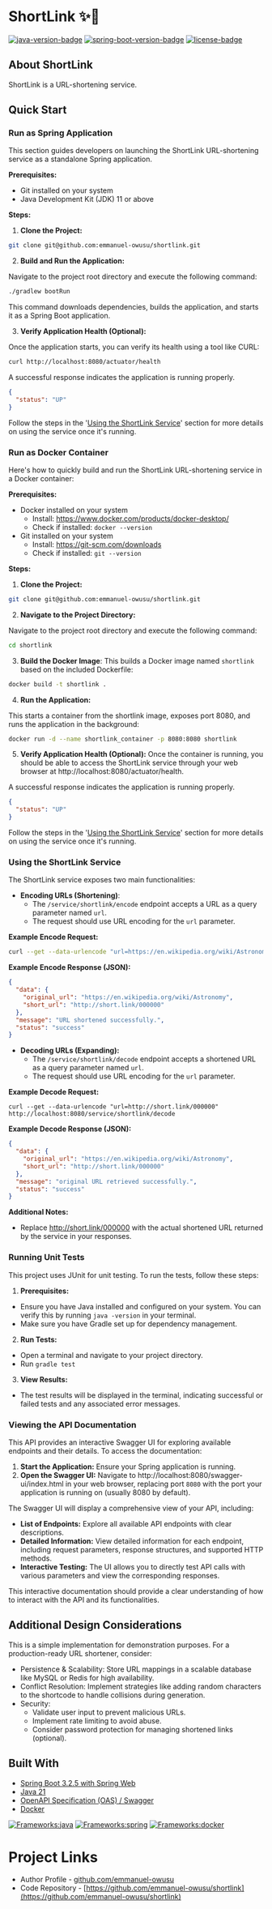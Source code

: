 # ShortLink ✨🔗
[![java-version-badge](https://img.shields.io/badge/Java-21-blue)](https://www.oracle.com/java/technologies/downloads/#java21)
[![spring-boot-version-badge](https://img.shields.io/badge/Spring_Boot-3.2.5-green)](https://spring.io/projects/spring-boot)
[![license-badge](https://img.shields.io/badge/License-MIT-yellow)](LICENSE)

## About ShortLink
ShortLink is a URL-shortening service.

## Quick Start

### Run as Spring Application
This section guides developers on launching the ShortLink URL-shortening service as a standalone Spring application.

**Prerequisites:**

* Git installed on your system
* Java Development Kit (JDK) 11 or above

**Steps:**
1. **Clone the Project:**
```bash
git clone git@github.com:emmanuel-owusu/shortlink.git
```
2. **Build and Run the Application:**

Navigate to the project root directory and execute the following command:
```bash
./gradlew bootRun
```
This command downloads dependencies, builds the application, and starts it as a Spring Boot application.

3. **Verify Application Health (Optional):**
  
Once the application starts, you can verify its health using a tool like CURL:

```bash
curl http://localhost:8080/actuator/health
```
A successful response indicates the application is running properly.
```json
{
  "status": "UP"
}
```

Follow the steps in the '[Using the ShortLink Service](#using-the-shortlink-service)' section for more details on using the service once it's running.

### Run as Docker Container
Here's how to quickly build and run the ShortLink URL-shortening service in a Docker container:

**Prerequisites:**

* Docker installed on your system 
  * Install: https://www.docker.com/products/docker-desktop/
  * Check if installed: `docker --version`
* Git installed on your system
  * Install: https://git-scm.com/downloads
  * Check if installed: `git --version`

**Steps:**

1. **Clone the Project:**
```bash
git clone git@github.com:emmanuel-owusu/shortlink.git
```

2. **Navigate to the Project Directory:**

Navigate to the project root directory and execute the following command:
```bash
cd shortlink
```

3. **Build the Docker Image**:
This builds a Docker image named `shortlink` based on the included Dockerfile:
```bash
docker build -t shortlink .
```

4. **Run the Application:**

This starts a container from the shortlink image, exposes port 8080, and runs the application in the background:

```bash
docker run -d --name shortlink_container -p 8080:8080 shortlink
```

5. **Verify Application Health (Optional):**
Once the container is running, you should be able to access the ShortLink service through your web browser at http://localhost:8080/actuator/health.

A successful response indicates the application is running properly.
```json
{
  "status": "UP"
}
```
Follow the steps in the '[Using the ShortLink Service](#using-the-shortlink-service)' section for more details on using the service once it's running.

### Using the ShortLink Service <a name="using-the-shortlink-service"></a>

The ShortLink service exposes two main functionalities:
* **Encoding URLs (Shortening)**:
    * The `/service/shortlink/encode` endpoint accepts a URL as a query parameter named `url`.
    * The request should use URL encoding for the `url` parameter.

**Example Encode Request:**
```bash
curl --get --data-urlencode "url=https://en.wikipedia.org/wiki/Astronomy" http://localhost:8080/service/shortlink/encode
```

**Example Encode Response (JSON):**
```json
{
  "data": {
    "original_url": "https://en.wikipedia.org/wiki/Astronomy",
    "short_url": "http://short.link/000000"
  },
  "message": "URL shortened successfully.",
  "status": "success"
}
```
* **Decoding URLs (Expanding):**
    * The `/service/shortlink/decode` endpoint accepts a shortened URL as a query parameter named `url`.
    * The request should use URL encoding for the `url` parameter.

**Example Decode Request:**

```console
curl --get --data-urlencode "url=http://short.link/000000" http://localhost:8080/service/shortlink/decode
```

**Example Decode Response (JSON):**

```json
{
  "data": {
    "original_url": "https://en.wikipedia.org/wiki/Astronomy",
    "short_url": "http://short.link/000000"
  },
  "message": "original URL retrieved successfully.",
  "status": "success"
}
```
**Additional Notes:**

* Replace http://short.link/000000 with the actual shortened URL returned by the service in your responses.

### Running Unit Tests
This project uses JUnit for unit testing. To run the tests, follow these steps:

1. **Prerequisites:**
* Ensure you have Java installed and configured on your system. You can verify this by running `java -version` in your terminal.
* Make sure you have Gradle set up for dependency management.

2. **Run Tests:**

* Open a terminal and navigate to your project directory.
* Run `gradle test`

3. **View Results:**
* The test results will be displayed in the terminal, indicating successful or failed tests and any associated error messages.

### Viewing the API Documentation
This API provides an interactive Swagger UI for exploring available endpoints and their details. To access the documentation:

1. **Start the Application:** Ensure your Spring application is running.
2. **Open the Swagger UI:** Navigate to http://localhost:8080/swagger-ui/index.html in your web browser, replacing port `8080` with the port your application is running on (usually 8080 by default).

The Swagger UI will display a comprehensive view of your API, including:

* **List of Endpoints:** Explore all available API endpoints with clear descriptions.
* **Detailed Information:** View detailed information for each endpoint, including request parameters, response structures, and supported HTTP methods.
* **Interactive Testing:** The UI allows you to directly test API calls with various parameters and view the corresponding responses.


This interactive documentation should provide a clear understanding of how to interact with the API and its functionalities.

## Additional Design Considerations
This is a simple implementation for demonstration purposes. For a production-ready URL shortener, consider:

* Persistence & Scalability: Store URL mappings in a scalable database like MySQL or Redis for high availability.
* Conflict Resolution: Implement strategies like adding random characters to the shortcode to handle collisions during generation.
* Security:
  * Validate user input to prevent malicious URLs.
  * Implement rate limiting to avoid abuse.
  * Consider password protection for managing shortened links (optional).

## Built With
* [Spring Boot 3.2.5 with Spring Web](https://start.spring.io/#!type=gradle-project&language=java&platformVersion=3.2.5&packaging=jar&jvmVersion=21&groupId=com.github.emmanuel-owusu&artifactId=shortlink&name=ShortLink&description=ShortLink%20is%20a%20URL%20shortening%20service&packageName=com.github.emmanuel-owusu.shortlink&dependencies=web)
* [Java 21](https://www.oracle.com/java/technologies/downloads/#java21)
* [OpenAPI Specification (OAS) / Swagger](https://www.openapis.org/)
* [Docker](https://www.docker.com/)

[![Frameworks:java](https://skillicons.dev/icons?i=java)](https://www.oracle.com/java/)
[![Frameworks:spring](https://skillicons.dev/icons?i=spring)](https://spring.io/)
[![Frameworks:docker](https://skillicons.dev/icons?i=docker)](https://www.docker.com/)
# Project Links
* Author Profile - [github.com/emmanuel-owusu](https://github.com/emmanuel-owusu)
* Code Repository - [https://github.com/emmanuel-owusu/shortlink](https://github.com/emmanuel-owusu/shortlink)